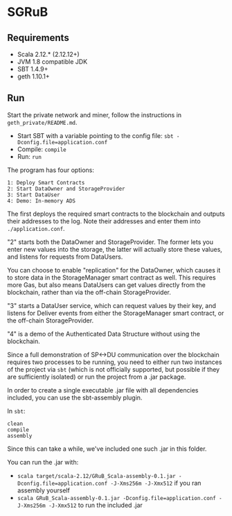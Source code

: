 # SGRuB

## Requirements

* Scala 2.12.* (2.12.12+)
* JVM 1.8 compatible JDK
* SBT 1.4.9+
* geth 1.10.1+

## Run

Start the private network and miner, follow the instructions in `geth_private/README.md`.

* Start SBT with a variable pointing to the config file: `sbt -Dconfig.file=application.conf`
* Compile: `compile`
* Run: `run`

The program has four options:
```
1: Deploy Smart Contracts
2: Start DataOwner and StorageProvider
3: Start DataUser
4: Demo: In-memory ADS
```

The first deploys the required smart contracts
to the blockchain and outputs their addresses to the log.
Note their addresses and enter them into `./application.conf`.

"2" starts both the DataOwner and StorageProvider. The former lets you enter
new values into the storage, the latter will actually store these values, and listens
for requests from DataUsers.

You can choose to enable "replication" for the DataOwner, which causes it to store
data in the StorageManager smart contract as well. This requires more Gas, but
also means DataUsers can get values directly from the blockchain, rather than via
the off-chain StorageProvider.

"3" starts a DataUser service, which can request values by their key, and listens
for Deliver events from either the StorageManager smart contract, or the off-chain
StorageProvider.

"4" is a demo of the Authenticated Data Structure without using the blockchain.

Since a full demonstration of SP<->DU communication over the blockchain requires
two processes to be running, you need to either run two instances of the project via
`sbt` (which is not officially supported, but possible if they are sufficiently isolated)
or run the project from a .jar package.

In order to create a single executable .jar file with all dependencies
included, you can use the sbt-assembly plugin.

In `sbt`:
```
clean
compile
assembly
```

Since this can take a while, we've included one such .jar in this folder.

You can run the .jar with:
* `scala target/scala-2.12/GRuB_Scala-assembly-0.1.jar -Dconfig.file=application.conf -J-Xms256m -J-Xmx512`
if you ran assembly yourself
* `scala GRuB_Scala-assembly-0.1.jar -Dconfig.file=application.conf -J-Xms256m -J-Xmx512` to run the included .jar
